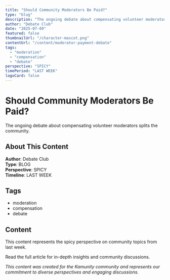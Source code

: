 ```yaml
---
title: "Should Community Moderators Be Paid?"
type: "blog"
description: "The ongoing debate about compensating volunteer moderators splits the community."
author: "Debate Club"
date: "2025-07-09"
featured: false
thumbnailUrl: "/character-mascot.png"
contentUrl: "/content/moderator-payment-debate"
tags:
  - "moderation"
  - "compensation"
  - "debate"
perspective: "SPICY"
timePeriod: "LAST WEEK"
logoCard: false
---
```

# Should Community Moderators Be Paid?

The ongoing debate about compensating volunteer moderators splits the community.

## About This Content

**Author**: Debate Club  
**Type**: BLOG  
**Perspective**: SPICY  
**Timeline**: LAST WEEK  



## Tags

- moderation
- compensation
- debate

## Content

This content represents the spicy perspective on community topics from last week. 



Read the full article for in-depth insights and community discussions.


*This content was created for the Kamunity community and represents our commitment to diverse perspectives and engaging discussions.*
